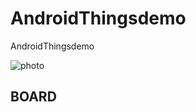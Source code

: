 # AndroidThingsdemo
AndroidThingsdemo

![photo][]

## BOARD 
[photo]:https://firebasestorage.googleapis.com/v0/b/complete-stock-353.appspot.com/o/20170826_102223.jpg?alt=media&token=e4eaa5fe-edfb-4c15-8e01-d5a0691165bf
